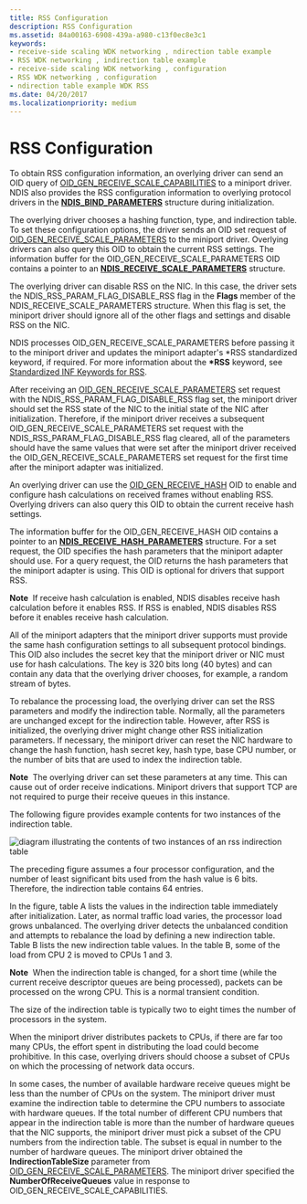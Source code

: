 ```yaml
---
title: RSS Configuration
description: RSS Configuration
ms.assetid: 84a00163-6908-439a-a980-c13f0ec8e3c1
keywords:
- receive-side scaling WDK networking , ndirection table example
- RSS WDK networking , indirection table example
- receive-side scaling WDK networking , configuration
- RSS WDK networking , configuration
- ndirection table example WDK RSS
ms.date: 04/20/2017
ms.localizationpriority: medium
---
```


# RSS Configuration





To obtain RSS configuration information, an overlying driver can send an OID query of [OID\_GEN\_RECEIVE\_SCALE\_CAPABILITIES](https://msdn.microsoft.com/library/windows/hardware/ff569636) to a miniport driver. NDIS also provides the RSS configuration information to overlying protocol drivers in the [**NDIS\_BIND\_PARAMETERS**](https://msdn.microsoft.com/library/windows/hardware/ff564832) structure during initialization.

The overlying driver chooses a hashing function, type, and indirection table. To set these configuration options, the driver sends an OID set request of [OID\_GEN\_RECEIVE\_SCALE\_PARAMETERS](https://msdn.microsoft.com/library/windows/hardware/ff569637) to the miniport driver. Overlying drivers can also query this OID to obtain the current RSS settings. The information buffer for the OID\_GEN\_RECEIVE\_SCALE\_PARAMETERS OID contains a pointer to an [**NDIS\_RECEIVE\_SCALE\_PARAMETERS**](https://msdn.microsoft.com/library/windows/hardware/ff567228) structure.

The overlying driver can disable RSS on the NIC. In this case, the driver sets the NDIS\_RSS\_PARAM\_FLAG\_DISABLE\_RSS flag in the **Flags** member of the NDIS\_RECEIVE\_SCALE\_PARAMETERS structure. When this flag is set, the miniport driver should ignore all of the other flags and settings and disable RSS on the NIC.

NDIS processes OID\_GEN\_RECEIVE\_SCALE\_PARAMETERS before passing it to the miniport driver and updates the miniport adapter's \*RSS standardized keyword, if required. For more information about the **\*RSS** keyword, see [Standardized INF Keywords for RSS](standardized-inf-keywords-for-rss.md).

After receiving an [OID\_GEN\_RECEIVE\_SCALE\_PARAMETERS](https://msdn.microsoft.com/library/windows/hardware/ff569637) set request with the NDIS\_RSS\_PARAM\_FLAG\_DISABLE\_RSS flag set, the miniport driver should set the RSS state of the NIC to the initial state of the NIC after initialization. Therefore, if the miniport driver receives a subsequent OID\_GEN\_RECEIVE\_SCALE\_PARAMETERS set request with the NDIS\_RSS\_PARAM\_FLAG\_DISABLE\_RSS flag cleared, all of the parameters should have the same values that were set after the miniport driver received the OID\_GEN\_RECEIVE\_SCALE\_PARAMETERS set request for the first time after the miniport adapter was initialized.

An overlying driver can use the [OID\_GEN\_RECEIVE\_HASH](https://msdn.microsoft.com/library/windows/hardware/ff569635) OID to enable and configure hash calculations on received frames without enabling RSS. Overlying drivers can also query this OID to obtain the current receive hash settings.

The information buffer for the OID\_GEN\_RECEIVE\_HASH OID contains a pointer to an [**NDIS\_RECEIVE\_HASH\_PARAMETERS**](https://msdn.microsoft.com/library/windows/hardware/ff567190) structure. For a set request, the OID specifies the hash parameters that the miniport adapter should use. For a query request, the OID returns the hash parameters that the miniport adapter is using. This OID is optional for drivers that support RSS.

**Note**  If receive hash calculation is enabled, NDIS disables receive hash calculation before it enables RSS. If RSS is enabled, NDIS disables RSS before it enables receive hash calculation.

 

All of the miniport adapters that the miniport driver supports must provide the same hash configuration settings to all subsequent protocol bindings. This OID also includes the secret key that the miniport driver or NIC must use for hash calculations. The key is 320 bits long (40 bytes) and can contain any data that the overlying driver chooses, for example, a random stream of bytes.

To rebalance the processing load, the overlying driver can set the RSS parameters and modify the indirection table. Normally, all the parameters are unchanged except for the indirection table. However, after RSS is initialized, the overlying driver might change other RSS initialization parameters. If necessary, the miniport driver can reset the NIC hardware to change the hash function, hash secret key, hash type, base CPU number, or the number of bits that are used to index the indirection table.

**Note**  The overlying driver can set these parameters at any time. This can cause out of order receive indications. Miniport drivers that support TCP are not required to purge their receive queues in this instance.

 

The following figure provides example contents for two instances of the indirection table.

![diagram illustrating the contents of two instances of an rss indirection table](images/rss-table.png)

The preceding figure assumes a four processor configuration, and the number of least significant bits used from the hash value is 6 bits. Therefore, the indirection table contains 64 entries.

In the figure, table A lists the values in the indirection table immediately after initialization. Later, as normal traffic load varies, the processor load grows unbalanced. The overlying driver detects the unbalanced condition and attempts to rebalance the load by defining a new indirection table. Table B lists the new indirection table values. In the table B, some of the load from CPU 2 is moved to CPUs 1 and 3.

**Note**  When the indirection table is changed, for a short time (while the current receive descriptor queues are being processed), packets can be processed on the wrong CPU. This is a normal transient condition.

 

The size of the indirection table is typically two to eight times the number of processors in the system.

When the miniport driver distributes packets to CPUs, if there are far too many CPUs, the effort spent in distributing the load could become prohibitive. In this case, overlying drivers should choose a subset of CPUs on which the processing of network data occurs.

In some cases, the number of available hardware receive queues might be less than the number of CPUs on the system. The miniport driver must examine the indirection table to determine the CPU numbers to associate with hardware queues. If the total number of different CPU numbers that appear in the indirection table is more than the number of hardware queues that the NIC supports, the miniport driver must pick a subset of the CPU numbers from the indirection table. The subset is equal in number to the number of hardware queues. The miniport driver obtained the **IndirectionTableSize** parameter from [OID\_GEN\_RECEIVE\_SCALE\_PARAMETERS](https://msdn.microsoft.com/library/windows/hardware/ff569637). The miniport driver specified the **NumberOfReceiveQueues** value in response to OID\_GEN\_RECEIVE\_SCALE\_CAPABILITIES.

 

 





